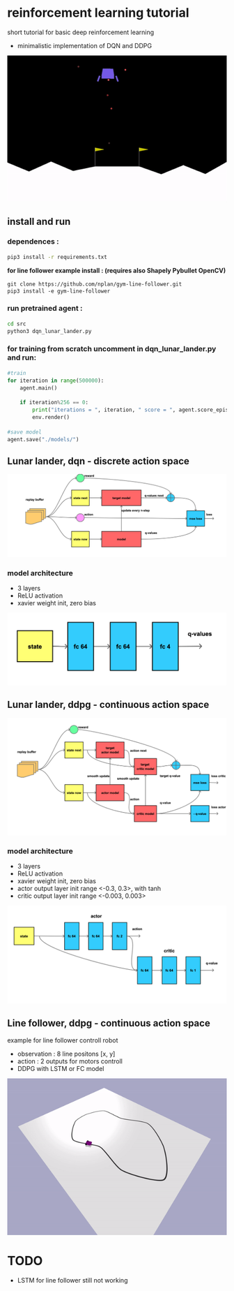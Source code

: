 # reinforcement learning tutorial

short tutorial for basic deep reinforcement learning

- minimalistic implementation of DQN and DDPG

![animation](doc/lunar_lander.gif)

## install and run 

### dependences : 
```bash
pip3 install -r requirements.txt
```

**for line follower example install : 
(requires also Shapely Pybullet OpenCV)**

```
git clone https://github.com/nplan/gym-line-follower.git
pip3 install -e gym-line-follower
```


### run pretrained agent : 
```bash
cd src
python3 dqn_lunar_lander.py
```

### for training from scratch uncomment in dqn_lunar_lander.py and run:
```python
#train
for iteration in range(500000):
    agent.main()

    if iteration%256 == 0:
        print("iterations = ", iteration, " score = ", agent.score_episode)
        env.render()

#save model
agent.save("./models/")
```


## Lunar lander, dqn - discrete action space

![dqn](doc/dqn.png)

### model architecture

- 3 layers
- ReLU activation
- xavier weight init, zero bias

![model_dqn](doc/modeldqn.png)



## Lunar lander, ddpg - continuous action space

![dqn](doc/ddpg.png)

### model architecture

- 3 layers 
- ReLU activation
- xavier weight init, zero bias
- actor output layer init range <-0.3, 0.3>, with tanh
- critic output layer init range <-0.003, 0.003>

![dqn](doc/modelddpg.png)

## Line follower, ddpg - continuous action space

example for line follower controll robot
- observation : 8 line positons [x, y]
- action      : 2 outputs for motors controll
- DDPG with LSTM or FC model

![dqn](doc/line_follower.gif)



# TODO

- LSTM for line follower still not working

